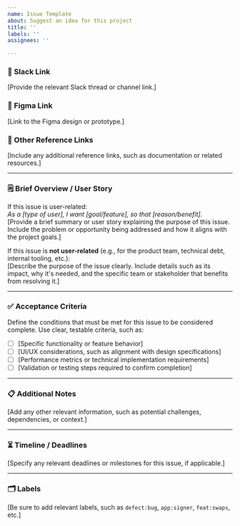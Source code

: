 ```yaml
---
name: Issue Template
about: Suggest an idea for this project
title: ''
labels: ''
assignees: ''

---
```


### 🎯 Slack Link
[Provide the relevant Slack thread or channel link.]

### 🎨 Figma Link
[Link to the Figma design or prototype.]

### 🔗 Other Reference Links
[Include any additional reference links, such as documentation or related resources.]

---

### 🗒️ Brief Overview / User Story
If this issue is user-related:  
_As a [type of user], I want [goal/feature], so that [reason/benefit]._  
[Provide a brief summary or user story explaining the purpose of this issue. Include the problem or opportunity being addressed and how it aligns with the project goals.]

If this issue is **not user-related** (e.g., for the product team, technical debt, internal tooling, etc.):  
[Describe the purpose of the issue clearly. Include details such as its impact, why it's needed, and the specific team or stakeholder that benefits from resolving it.]

---

### ✅ Acceptance Criteria
Define the conditions that must be met for this issue to be considered complete. Use clear, testable criteria, such as:
- [ ] [Specific functionality or feature behavior]
- [ ] [UI/UX considerations, such as alignment with design specifications]
- [ ] [Performance metrics or technical implementation requirements]
- [ ] [Validation or testing steps required to confirm completion]

---

### 📋 Additional Notes
[Add any other relevant information, such as potential challenges, dependencies, or context.]

---

### ⏳ Timeline / Deadlines
[Specify any relevant deadlines or milestones for this issue, if applicable.]

----

### 🗂️ Labels
[Be sure to add relevant labels, such as `defect:bug`, `app:signer`, `feat:swaps`, etc.]
